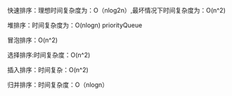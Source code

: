 

快速排序：理想时间复杂度为：O（nlog2n）,最坏情况下时间复杂度为：O(n^2)

堆排序：时间复杂度为：O(nlogn) priorityQueue

冒泡排序：O(n^2)

选择排序:时间复杂度：O(n^2)

插入排序：时间复杂：O(n^2)

归并排序：时间复杂度：O（nlogn）
